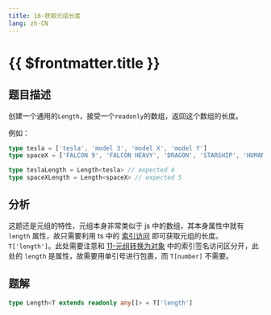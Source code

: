 ```yaml
---
title: 18-获取元组长度
lang: zh-CN
---
```


# {{ $frontmatter.title }}

## 题目描述

创建一个通用的`Length`，接受一个`readonly`的数组，返回这个数组的长度。

例如：

```ts
type tesla = ['tesla', 'model 3', 'model X', 'model Y']
type spaceX = ['FALCON 9', 'FALCON HEAVY', 'DRAGON', 'STARSHIP', 'HUMAN SPACEFLIGHT']

type teslaLength = Length<tesla> // expected 4
type spaceXLength = Length<spaceX> // expected 5
```

## 分析

这题还是元组的特性，元组本身非常类似于 js 中的数组，其本身属性中就有 `length` 属性，故只需要利用 ts 中的 [索引访问](https://www.typescriptlang.org/docs/handbook/2/indexed-access-types.html) 即可获取元组的长度。 `T['length']`。此处需要注意和 [11-元组转换为对象](/docs/easy/11-%E5%85%83%E7%BB%84%E8%BD%AC%E6%8D%A2%E4%B8%BA%E5%AF%B9%E8%B1%A1.md) 中的索引签名访问区分开，此处的 `length` 是属性，故需要用单引号进行包裹，而 `T[number]` 不需要。

## 题解

```ts
type Length<T extends readonly any[]> = T['length']
```